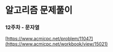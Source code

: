 # 알고리즘 문제풀이

### 12주차 - 문자열 

[https://www.acmicpc.net/problem/11047](https://www.acmicpc.net/workbook/view/15021)
